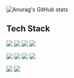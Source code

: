 ![Anurag's GitHub stats](https://github-readme-stats.vercel.app/api?username=ZoDeath&show_icons=true&theme=radical)

Tech Stack
-
<img src="https://img.shields.io/badge/Aftereffects-9999FF?style=flat&logo=adobeaftereffects&logoColor=white"/></a>
<img src="https://img.shields.io/badge/Photoshop-31A8FF?style=flat&logo=adobephotoshop&logoColor=white"/></a>
<img src="https://img.shields.io/badge/Illustrator-FF9A00?style=flat&logo=adobeillustrator&logoColor=white"/></a>
<img src="https://img.shields.io/badge/Premier-9999FF?style=flat&logo=adobepremierepro&logoColor=white"/></a>

<img src="https://img.shields.io/badge/unity-000000?style=flat&logo=unity&logoColor=white"/></a>
<img src="https://img.shields.io/badge/C4d-011A6A?style=flat&logo=cinema4d&logoColor=white"/></a>
<img src="https://img.shields.io/badge/blender-E87D0D?style=flat&logo=blender&logoColor=white"/></a>
<img src="https://img.shields.io/badge/figma-F24E1E?style=flat&logo=figma&logoColor=white"/></a>

<img src="https://img.shields.io/badge/javascript-F7DF1E?style=flat&logo=javascript&logoColor=white"/></a>
<img src="https://img.shields.io/badge/python-3776AB?style=flat&logo=python&logoColor=white"/></a>

<!--
**ZoDeath/ZoDeath** is a ✨ _special_ ✨ repository because its `README.md` (this file) appears on your GitHub profile.

Here are some ideas to get you started:


![Anurag's GitHub stats](https://github-readme-stats.vercel.app/api?username=사용자ID&show_icons=true&theme=radical)
- 🌱 I’m currently learning ...
- 👯 I’m looking to collaborate on ...
- 🤔 I’m looking for help with ...
- 💬 Ask me about ...
- 📫 How to reach me: ...
- 😄 Pronouns: ...
- ⚡ Fun fact: ...
-->
